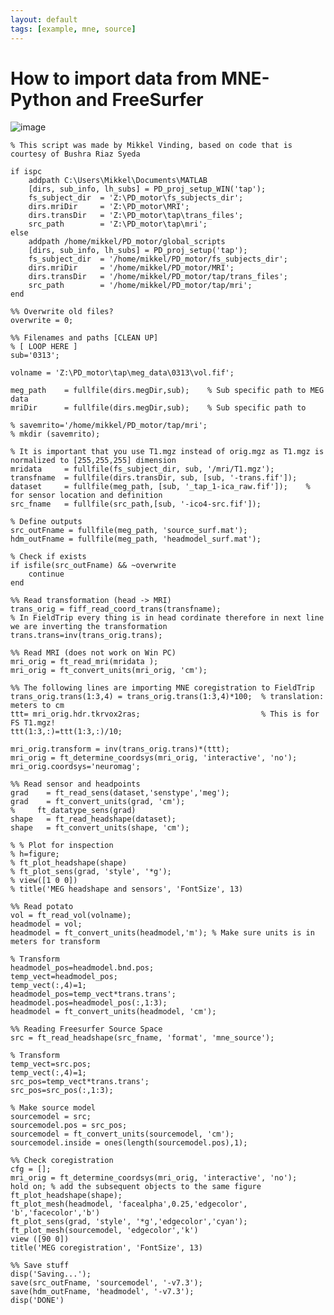 ```yaml
---
layout: default
tags: [example, mne, source]
---
```


# How to import data from MNE-Python and FreeSurfer

![image](/media/example/import_mne.png@400)

	
	
	% This script was made by Mikkel Vinding, based on code that is courtesy of Bushra Riaz Syeda
	
	if ispc
	    addpath C:\Users\Mikkel\Documents\MATLAB
	    [dirs, sub_info, lh_subs] = PD_proj_setup_WIN('tap');
	    fs_subject_dir  = 'Z:\PD_motor\fs_subjects_dir';
	    dirs.mriDir     = 'Z:\PD_motor\MRI';
	    dirs.transDir   = 'Z:\PD_motor\tap\trans_files';
	    src_path        = 'Z:\PD_motor\tap\mri';
	else
	    addpath /home/mikkel/PD_motor/global_scripts
	    [dirs, sub_info, lh_subs] = PD_proj_setup('tap');
	    fs_subject_dir  = '/home/mikkel/PD_motor/fs_subjects_dir';
	    dirs.mriDir     = '/home/mikkel/PD_motor/MRI'; 
	    dirs.transDir   = '/home/mikkel/PD_motor/tap/trans_files';
	    src_path        = '/home/mikkel/PD_motor/tap/mri';
	end
	
	%% Overwrite old files?
	overwrite = 0;
	
	%% Filenames and paths [CLEAN UP]
	% [ LOOP HERE ]
	sub='0313';
	
	volname = 'Z:\PD_motor\tap\meg_data\0313\vol.fif';
	
	meg_path    = fullfile(dirs.megDir,sub);    % Sub specific path to MEG data
	mriDir      = fullfile(dirs.megDir,sub);    % Sub specific path to 
	
	% savemrito='/home/mikkel/PD_motor/tap/mri';
	% mkdir (savemrito);
	
	% It is important that you use T1.mgz instead of orig.mgz as T1.mgz is normalized to [255,255,255] dimension
	mridata     = fullfile(fs_subject_dir, sub, '/mri/T1.mgz');                 
	transfname  = fullfile(dirs.transDir, sub, [sub, '-trans.fif']);
	dataset     = fullfile(meg_path, [sub, '_tap_1-ica_raw.fif']);    % for sensor location and definition 
	src_fname   = fullfile(src_path,[sub, '-ico4-src.fif']);
	
	% Define outputs
	src_outFname = fullfile(meg_path, 'source_surf.mat');
	hdm_outFname = fullfile(meg_path, 'headmodel_surf.mat');
	
	% Check if exists
	if isfile(src_outFname) && ~overwrite
	    continue
	end
	
	%% Read transformation (head -> MRI)
	trans_orig = fiff_read_coord_trans(transfname);
	% In FieldTrip every thing is in head cordinate therefore in next line we are inverting the transformation
	trans.trans=inv(trans_orig.trans);                                         
	
	%% Read MRI (does not work on Win PC)
	mri_orig = ft_read_mri(mridata );
	mri_orig = ft_convert_units(mri_orig, 'cm'); 
	
	%% The following lines are importing MNE coregistration to FieldTrip
	trans_orig.trans(1:3,4) = trans_orig.trans(1:3,4)*100;  % translation: meters to cm
	ttt= mri_orig.hdr.tkrvox2ras;                           % This is for FS T1.mgz!
	ttt(1:3,:)=ttt(1:3,:)/10;
	
	mri_orig.transform = inv(trans_orig.trans)*(ttt);
	mri_orig = ft_determine_coordsys(mri_orig, 'interactive', 'no');
	mri_orig.coordsys='neuromag';
	
	%% Read sensor and headpoints
	grad    = ft_read_sens(dataset,'senstype','meg'); 
	grad    = ft_convert_units(grad, 'cm');
	%     ft_datatype_sens(grad)
	shape   = ft_read_headshape(dataset);
	shape   = ft_convert_units(shape, 'cm');
	
	% % Plot for inspection
	% h=figure;
	% ft_plot_headshape(shape)
	% ft_plot_sens(grad, 'style', '*g');
	% view([1 0 0])
	% title('MEG headshape and sensors', 'FontSize', 13)
	
	%% Read potato
	vol = ft_read_vol(volname);
	headmodel = vol;
	headmodel = ft_convert_units(headmodel,'m'); % Make sure units is in meters for transform
	
	% Transform
	headmodel_pos=headmodel.bnd.pos;
	temp_vect=headmodel_pos;
	temp_vect(:,4)=1;
	headmodel_pos=temp_vect*trans.trans';
	headmodel.pos=headmodel_pos(:,1:3);
	headmodel = ft_convert_units(headmodel, 'cm');
	
	%% Reading Freesurfer Source Space
	src = ft_read_headshape(src_fname, 'format', 'mne_source');
	
	% Transform
	temp_vect=src.pos;
	temp_vect(:,4)=1;
	src_pos=temp_vect*trans.trans';
	src_pos=src_pos(:,1:3);
	
	% Make source model
	sourcemodel = src;
	sourcemodel.pos = src_pos;
	sourcemodel = ft_convert_units(sourcemodel, 'cm');
	sourcemodel.inside = ones(length(sourcemodel.pos),1);
	
	%% Check coregistration
	cfg = [];
	mri_orig = ft_determine_coordsys(mri_orig, 'interactive', 'no');
	hold on; % add the subsequent objects to the same figure
	ft_plot_headshape(shape);
	ft_plot_mesh(headmodel, 'facealpha',0.25,'edgecolor', 'b','facecolor','b')
	ft_plot_sens(grad, 'style', '*g','edgecolor','cyan');
	ft_plot_mesh(sourcemodel, 'edgecolor','k')
	view ([90 0])
	title('MEG coregistration', 'FontSize', 13)
	
	%% Save stuff
	disp('Saving...');
	save(src_outFname, 'sourcemodel', '-v7.3');
	save(hdm_outFname, 'headmodel', '-v7.3');
	disp('DONE')

